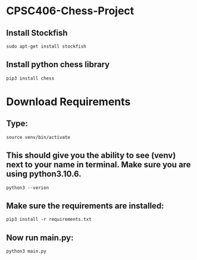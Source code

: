 # CPSC406-Chess-Project <br/>
## Install Stockfish
    sudo apt-get install stockfish
## Install python chess library
    pip3 install chess

# Download Requirements
## Type: 
    source venv/bin/activate
## This should give you the ability to see (venv) next to your name in terminal.  Make sure you are using python3.10.6.
    python3 --verion
## Make sure the requirements are installed:
    pip3 install -r requirements.txt
## Now run main.py:
    python3 main.py